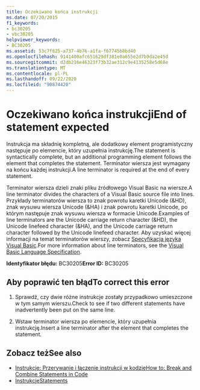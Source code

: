 ```yaml
---
title: Oczekiwano końca instrukcji
ms.date: 07/20/2015
f1_keywords:
- bc30205
- vbc30205
helpviewer_keywords:
- BC30205
ms.assetid: 53c7f825-a737-4b76-a1fa-f67745b8bd40
ms.openlocfilehash: 9141400afc651629df381e0a655e2d7b9da2e45d
ms.sourcegitcommit: d2db216e46323f73b32ae312c9e4135258e5d68e
ms.translationtype: MT
ms.contentlocale: pl-PL
ms.lasthandoff: 09/22/2020
ms.locfileid: "90874420"
---
```

# <a name="end-of-statement-expected"></a><span data-ttu-id="7c8dd-102">Oczekiwano końca instrukcji</span><span class="sxs-lookup"><span data-stu-id="7c8dd-102">End of statement expected</span></span>

<span data-ttu-id="7c8dd-103">Instrukcja ma składnię kompletną, ale dodatkowy element programistyczny następuje po elemencie, który uzupełnia instrukcję.</span><span class="sxs-lookup"><span data-stu-id="7c8dd-103">The statement is syntactically complete, but an additional programming element follows the element that completes the statement.</span></span> <span data-ttu-id="7c8dd-104">Terminator wiersza jest wymagany na końcu każdej instrukcji.</span><span class="sxs-lookup"><span data-stu-id="7c8dd-104">A line terminator is required at the end of every statement.</span></span>
  
 <span data-ttu-id="7c8dd-105">Terminator wiersza dzieli znaki pliku źródłowego Visual Basic na wiersze.</span><span class="sxs-lookup"><span data-stu-id="7c8dd-105">A line terminator divides the characters of a Visual Basic source file into lines.</span></span> <span data-ttu-id="7c8dd-106">Przykłady terminatorów wiersza to znak powrotu karetki Unicode (&HD), znak wysuwu wiersza Unicode (&HA) i znak powrotu karetki Unicode, po którym następuje znak wysuwu wiersza w formacie Unicode.</span><span class="sxs-lookup"><span data-stu-id="7c8dd-106">Examples of line terminators are the Unicode carriage return character (&HD), the Unicode linefeed character (&HA), and the Unicode carriage return character followed by the Unicode linefeed character.</span></span> <span data-ttu-id="7c8dd-107">Aby uzyskać więcej informacji na temat terminatorów wierszy, zobacz [Specyfikacja języka Visual Basic](~/_vblang/spec/lexical-grammar.md#line-terminators).</span><span class="sxs-lookup"><span data-stu-id="7c8dd-107">For more information about line terminators, see the [Visual Basic Language Specification](~/_vblang/spec/lexical-grammar.md#line-terminators).</span></span>
  
 <span data-ttu-id="7c8dd-108">**Identyfikator błędu:** BC30205</span><span class="sxs-lookup"><span data-stu-id="7c8dd-108">**Error ID:** BC30205</span></span>
  
## <a name="to-correct-this-error"></a><span data-ttu-id="7c8dd-109">Aby poprawić ten błąd</span><span class="sxs-lookup"><span data-stu-id="7c8dd-109">To correct this error</span></span>
  
1. <span data-ttu-id="7c8dd-110">Sprawdź, czy dwie różne instrukcje zostały przypadkowo umieszczone w tym samym wierszu.</span><span class="sxs-lookup"><span data-stu-id="7c8dd-110">Check to see if two different statements have inadvertently been put on the same line.</span></span>
  
2. <span data-ttu-id="7c8dd-111">Wstaw terminator wiersza po elemencie, który uzupełnia instrukcję.</span><span class="sxs-lookup"><span data-stu-id="7c8dd-111">Insert a line terminator after the element that completes the statement.</span></span>
  
## <a name="see-also"></a><span data-ttu-id="7c8dd-112">Zobacz też</span><span class="sxs-lookup"><span data-stu-id="7c8dd-112">See also</span></span>

- [<span data-ttu-id="7c8dd-113">Instrukcje: Przerywanie i łączenie instrukcji w kodzie</span><span class="sxs-lookup"><span data-stu-id="7c8dd-113">How to: Break and Combine Statements in Code</span></span>](../../programming-guide/program-structure/how-to-break-and-combine-statements-in-code.md)
- [<span data-ttu-id="7c8dd-114">Instrukcje</span><span class="sxs-lookup"><span data-stu-id="7c8dd-114">Statements</span></span>](../../programming-guide/language-features/statements.md)
